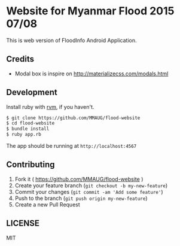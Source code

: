 Website for Myanmar Flood 2015 07/08
===================

This is web version of FloodInfo Android Application.

Credits
--------

- Modal box is inspire on http://materializecss.com/modals.html


Development
-----------

Install ruby with [rvm](http://rvm.io), if you haven't.

```bash
$ git clone https://github.com/MMAUG/flood-website
$ cd flood-website
$ bundle install
$ ruby app.rb
```

The app should be running at `http://localhost:4567`


Contributing
------------

1. Fork it ( https://github.com/MMAUG/flood-website )
2. Create your feature branch (`git checkout -b my-new-feature`)
3. Commit your changes (`git commit -am 'Add some feature'`)
4. Push to the branch (`git push origin my-new-feature`)
5. Create a new Pull Request


LICENSE
-------
MIT
